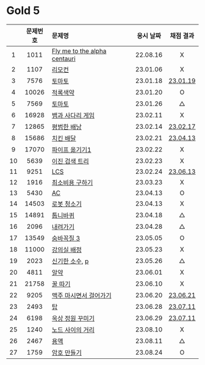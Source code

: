# Gold 5

|     | 문제번호 | 문제명                                    | 응시 날짜 |           채점 결과           |
| :-: | :------: | :---------------------------------------- | :-------: | :---------------------------: |
|  1  |   1011   | [Fly me to the alpha centauri](./1011.js) | 22.08.16  |               X               |
|  2  |   1107   | [리모컨](./1107.js)                       | 23.01.06  |               X               |
|  3  |   7576   | [토마토](./7576.js)                       | 23.01.18  | [23.01.19](./replay/7576.js)  |
|  4  |  10026   | [적록색약](./10026.js)                    | 23.01.20  |               O               |
|  5  |   7569   | [토마토](./7569.js)                       | 23.01.26  |               △               |
|  6  |  16928   | [뱀과 사다리 게임](./16928.js)            | 23.02.11  |               X               |
|  7  |  12865   | [평범한 배낭](./12865.js)                 | 23.02.14  | [23.02.17](./replay/12865.js) |
|  8  |  15686   | [치킨 배달](./15686.js)                   | 23.02.21  | [23.04.13](./replay/15686.js) |
|  9  |  17070   | [파이프 옮기기1](./17070.js)              | 23.02.22  |               X               |
| 10  |   5639   | [이진 검색 트리](./5639.js)               | 23.02.23  |               X               |
| 11  |   9251   | [LCS](./9251.js)                          | 23.02.24  | [23.06.13](./replay/9251.js)  |
| 12  |   1916   | [최소비용 구하기](./1916.js)              | 23.03.23  |               X               |
| 13  |   5430   | [AC](./5430.js)                           | 23.04.13  |               O               |
| 14  |  14503   | [로봇 청소기](./14503.js)                 | 23.04.13  |               X               |
| 15  |  14891   | [톱니바퀴](./14891.js)                    | 23.04.18  |               △               |
| 16  |   2096   | [내려가기](./2096.js)                     | 23.04.28  |               △               |
| 17  |  13549   | [숨바꼭질 3](./13549.js)                  | 23.05.05  |               O               |
| 18  |  11000   | [강의실 배정](./11000.js)                 | 23.05.23  |               X               |
| 19  |   2023   | [신기한 소수](./2023.js), [p](./2023.py)  | 23.05.26  |               △               |
| 20  |   4811   | [알약](./4811.js)                         | 23.06.01  |               X               |
| 21  |  21758   | [꿀 따기](./21758.js)                     | 23.06.10  |               X               |
| 22  |   9205   | [맥주 마시면서 걸어가기](./9205.js)       | 23.06.20  | [23.06.21](./replay/9205.js)  |
| 23  |   2493   | [탑](./2493.js)                           | 23.06.28  | [23.07.11](./replay/2493.js)  |
| 24  |   6198   | [옥상 정원 꾸미기](./6198.js)             | 23.06.29  | [23.07.11](./replay/6198.js)  |
| 25  |   1240   | [노드 사이의 거리](./1240.js)             | 23.08.10  |               X               |
| 26  |   2467   | [용액](./2467.js)                         | 23.08.11  |               △               |
| 27  |   1759   | [암호 만들기](./1759.js)                  | 23.08.24  |               O               |
